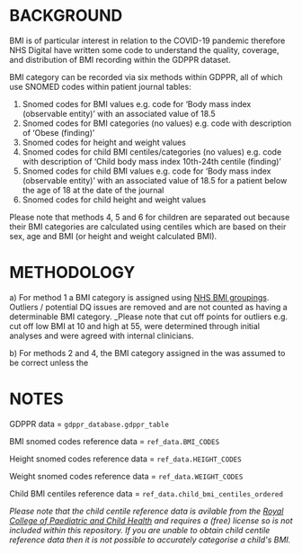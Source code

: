 # BACKGROUND
BMI is of particular interest in relation to the COVID-19 pandemic therefore NHS Digital have written some code to understand the quality, coverage, and distribution of BMI recording within the GDPPR dataset.

BMI category can be recorded via six methods within GDPPR, all of which use SNOMED codes within patient journal tables:

1.	Snomed codes for BMI values e.g. code for ‘Body mass index (observable entity)’ with an associated value of 18.5
2.	Snomed codes for BMI categories (no values) e.g. code with description of ‘Obese (finding)’
3.	Snomed codes for height and weight values 
4.	Snomed codes for child BMI centiles/categories (no values) e.g. code with description of ‘Child body mass index 10th-24th centile (finding)’
5.	Snomed codes for child BMI values e.g. code for ‘Body mass index (observable entity)’ with an associated value of 18.5 for a patient below the age of 18 at the date of the journal
6.	Snomed codes for child height and weight values

Please note that methods 4, 5 and 6 for children are separated out because their BMI categories are calculated using centiles which are based on their sex, age and BMI (or height and weight calculated BMI).

# METHODOLOGY

a) For method 1 a BMI category is assigned using [NHS BMI groupings](https://www.nhs.uk/live-well/healthy-weight/bmi-calculator/). Outliers / potential DQ issues are removed and are not counted as having a determinable BMI category. _Please note that cut off points for outliers e.g. cut off low BMI at 10 and high at 55, were determined through initial analyses and were agreed with internal clinicians.

b) For methods 2 and 4, the BMI category assigned in the  was assumed to be correct unless the 

# NOTES

GDPPR data = ```gdppr_database.gdppr_table```

BMI snomed codes reference data = ```ref_data.BMI_CODES```

Height snomed codes reference data = ```ref_data.HEIGHT_CODES```

Weight snomed codes reference data = ```ref_data.WEIGHT_CODES```

Child BMI centiles reference data = ```ref_data.child_bmi_centiles_ordered ```

_Please note that the child centile reference data is avilable from the [Royal College of Paediatric and Child Health](https://www.rcpch.ac.uk/resources/body-mass-index-bmi-chart) and requires a (free) license so is not included within this repository. If you are unable to obtain child centile reference data then it is not possible to accurately categorise a child's BMI._
